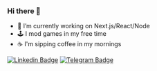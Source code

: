### Hi there 👋

<!-- https://img.shields.io/badge/-danbergmann-blue?style=flat&logo=Linkedin&logoColor=white -->

- 🔭 I’m currently working on Next.js/React/Node
- 🕹️ I mod games in my free time
- ☕️ I'm sipping coffee in my mornings

[![Linkedin Badge](https://img.shields.io/badge/-danbergmann-blue?style=flat&logo=Linkedin&logoColor=white)](https://www.linkedin.com/in/danbergmann)
[![Telegram Badge](https://img.shields.io/badge/-@danielbergmann-black?style=flat&logo=telegram&logoColor=white)](@danielbergmann)

<!--
**brgmnn/brgmnn** is a ✨ _special_ ✨ repository because its `README.md` (this file) appears on your GitHub profile.

Here are some ideas to get you started:

- 🔭 I’m currently working on ...
- 🌱 I’m currently learning ...
- 👯 I’m looking to collaborate on ...
- 🤔 I’m looking for help with ...
- 💬 Ask me about ...
- 📫 How to reach me: ...
- 😄 Pronouns: ...
- ⚡ Fun fact: ...
-->

